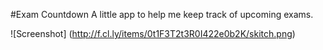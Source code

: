 #Exam Countdown
A little app to help me keep track of upcoming exams.

![Screenshot] (http://f.cl.ly/items/0t1F3T2t3R0I422e0b2K/skitch.png)
